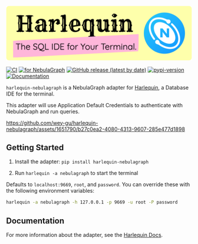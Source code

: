 ![Harlequin NebulaGraph Adapter](https://raw.githubusercontent.com/wey-gu/harlequin-nebulagraph/main/assets/harlequin-nebulagraph-banner.png)

[![CI](https://github.com/wey-gu/harlequin-nebulagraph/actions/workflows/pypi.yaml/badge.svg)](https://github.com/wey-gu/harlequin-nebulagraph/actions/workflows/pypi.yaml)
[![for NebulaGraph](https://img.shields.io/badge/Toolchain-NebulaGraph-blue)](https://github.com/vesoft-inc/nebula) [![GitHub release (latest by date)](https://img.shields.io/github/v/release/wey-gu/harlequin-nebulagraph?label=Version)](https://github.com/wey-gu/harlequin-nebulagraph/releases)
[![pypi-version](https://img.shields.io/pypi/v/harlequin-nebulagraph)](https://pypi.org/project/harlequin-nebulagraph/)
[![Documentation](https://img.shields.io/badge/docs-Read%20The%20Docs-blue)](https://harlequin.sh/docs/nebulagraph/index)

`harlequin-nebulagraph` is a NebulaGraph adapter for [Harlequin](https://github.com/tconbeer/harlequin), a Database IDE for the terminal.

This adapter will use Application Default Credentials to authenticate with NebulaGraph and run queries.

https://github.com/wey-gu/harlequin-nebulagraph/assets/1651790/b27c0ea2-4080-4313-9607-285e477d1898

## Getting Started

1. Install the adapter: `pip install harlequin-nebulagraph`

2. Run `harlequin -a nebulagraph` to start the terminal

Defaults to `localhost:9669`, `root`, and `password`. You can override these with the following environment variables:

```bash
harlequin -a nebulagraph -h 127.0.0.1 -p 9669 -u root -P password
```

## Documentation

For more information about the adapter, see the [Harlequin Docs](https://harlequin.sh/docs/nebulagraph/index).
